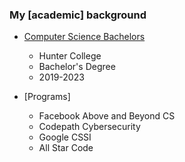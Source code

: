 ### My \[academic\] background

- [Computer Science Bachelors](/swe)
  - Hunter College
  - Bachelor's Degree
  - 2019-2023

- [Programs]

  - Facebook Above and Beyond CS 
  - Codepath Cybersecurity
  - Google CSSI
  - All Star Code
